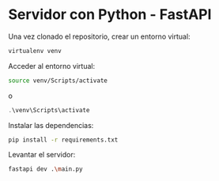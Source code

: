 # Servidor con Python - FastAPI

Una vez clonado el repositorio, crear un entorno virtual:
```bash
virtualenv venv
```
Acceder al entorno virtual:
```bash
source venv/Scripts/activate
```
o
```powershell
.\venv\Scripts\activate
```
Instalar las dependencias:
```bash
pip install -r requirements.txt
```
Levantar el servidor:
```bash
fastapi dev .\main.py
```